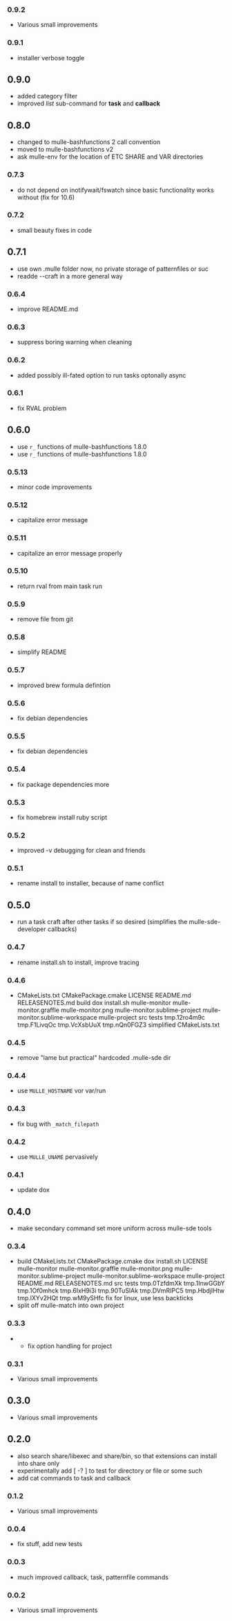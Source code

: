 ### 0.9.2

* Various small improvements

### 0.9.1

* installer verbose toggle

## 0.9.0

* added category filter
* improved *list* sub-command for **task** and **callback**


## 0.8.0

* changed to mulle-bashfunctions 2 call convention
* moved to mulle-bashfunctions v2
* ask mulle-env for the location of ETC SHARE and VAR directories


### 0.7.3

*  do not depend on inotifywait/fswatch since basic functionality works without (fix for 10.6)


### 0.7.2

* small beauty fixes in code

## 0.7.1

* use own .mulle folder now, no private storage of patternfiles or suc
* readde --craft in a more general way


### 0.6.4

* improve README.md

### 0.6.3

* suppress boring warning when cleaning

### 0.6.2

* added possibly ill-fated option to run tasks optonally async

### 0.6.1

* fix RVAL problem

## 0.6.0

* use `r_` functions of mulle-bashfunctions 1.8.0
* use `r_` functions of mulle-bashfunctions 1.8.0


### 0.5.13

* minor code improvements

### 0.5.12

* capitalize error message

### 0.5.11

* capitalize an error message properly

### 0.5.10

* return rval from main task run

### 0.5.9

* remove file from git

### 0.5.8

* simplify README

### 0.5.7

* improved brew formula defintion

### 0.5.6

* fix debian dependencies

### 0.5.5

* fix debian dependencies

### 0.5.4

* fix package dependencies more

### 0.5.3

* fix homebrew install ruby script

### 0.5.2

* improved -v debugging for clean and friends

### 0.5.1

* rename install to installer, because of name conflict

## 0.5.0

* run a task craft after other tasks if so desired (simplifies the mulle-sde-developer callbacks)


### 0.4.7

* rename install.sh to install, improve tracing

### 0.4.6

* CMakeLists.txt CMakePackage.cmake LICENSE README.md RELEASENOTES.md build dox install.sh mulle-monitor mulle-monitor.graffle mulle-monitor.png mulle-monitor.sublime-project mulle-monitor.sublime-workspace mulle-project src tests tmp.12ro4m9c tmp.F1LivqOc tmp.VcXsbUuX tmp.nQn0FGZ3 simplified CMakeLists.txt

### 0.4.5

* remove "lame but practical" hardcoded .mulle-sde dir

### 0.4.4

* use `MULLE_HOSTNAME` vor var/run

### 0.4.3

* fix bug with `_match_filepath`

### 0.4.2

* use `MULLE_UNAME` pervasively

### 0.4.1

* update dox

## 0.4.0

* make secondary command set more uniform across mulle-sde tools


### 0.3.4

* build CMakeLists.txt CMakePackage.cmake dox install.sh LICENSE mulle-monitor mulle-monitor.graffle mulle-monitor.png mulle-monitor.sublime-project mulle-monitor.sublime-workspace mulle-project README.md RELEASENOTES.md src tests tmp.0TzfdmXk tmp.1InwGGbY tmp.1Of0mhck tmp.6IxH9i3i tmp.90TuSlAk tmp.DVmRIPC5 tmp.HbdjIHtw tmp.lXYv2HQt tmp.wM9ySHfc fix for linux, use less backticks
* split off mulle-match into own project

### 0.3.3

* * fix option handling for project

### 0.3.1

* Various small improvements

## 0.3.0

* Various small improvements


## 0.2.0

* also search share/libexec and share/bin, so that extensions can install into share only
* experimentally add [ -? <pattern> ] to test for directory or file or some such
* add cat commands to task and callback


### 0.1.2

* Various small improvements

### 0.0.4

* fix stuff, add new tests

### 0.0.3

* much improved callback, task, patternfile commands

### 0.0.2

* Various small improvements
